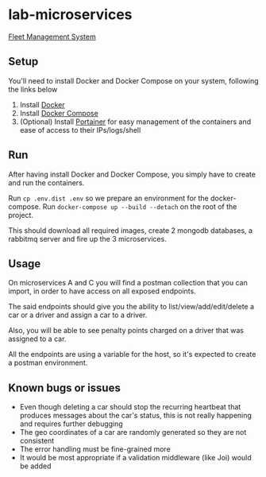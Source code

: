 # lab-microservices

[Fleet Management System](https://github.com/spinning-spindle/lab-microservices/blob/master/3ms-event-opa.md)

## Setup

You'll need to install Docker and Docker Compose on your system, following the links below

1. Install [Docker](https://docs.docker.com/install/linux/docker-ce/ubuntu/)
2. Install [Docker Compose](https://docs.docker.com/compose/install/)
3. (Optional) Install [Portainer](https://www.portainer.io/) for easy management of the containers and ease of access to their IPs/logs/shell

## Run

After having install Docker and Docker Compose, you simply have to create and run the containers.

Run `cp .env.dist .env` so we prepare an environment for the docker-compose.
Run `docker-compose up --build --detach` on the root of the project.

This should download all required images, create 2 mongodb databases, a rabbitmq server and fire up the 3 microservices.

## Usage

On microservices A and C you will find a postman collection that you can import, in order to have access on all exposed endpoints.

The said endpoints should give you the ability to list/view/add/edit/delete a car or a driver and assign a car to a driver.

Also, you will be able to see penalty points charged on a driver that was assigned to a car.

All the endpoints are using a variable for the host, so it's expected to create a postman environment.

## Known bugs or issues

* Even though deleting a car should stop the recurring heartbeat that produces messages about the car's status, this is not really happening and requires further debugging
* The geo coordinates of a car are randomly generated so they are not consistent
* The error handling must be fine-grained more
* It would be most appropriate if a validation middleware (like Joi) would be added